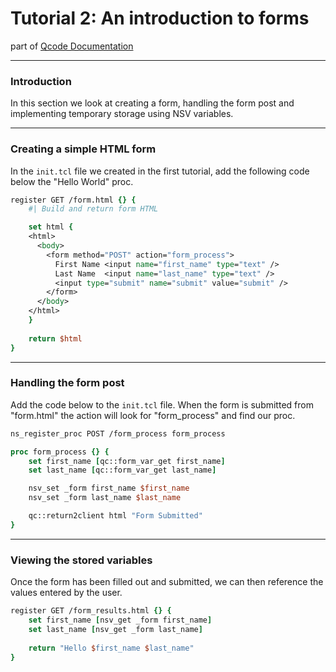 Tutorial 2: An introduction to forms
========
part of [Qcode Documentation](index.md)

-----
### Introduction

In this section we look at creating a form, handling the form post and implementing temporary storage using NSV variables.


-----
### Creating a simple HTML form

In the `init.tcl` file we created in the first tutorial, add the following code below the "Hello World" proc.

```tcl
register GET /form.html {} {
    #| Build and return form HTML

    set html {
	<html>
	  <body>
	    <form method="POST" action="form_process">
	      First Name <input name="first_name" type="text" />
	      Last Name  <input name="last_name" type="text" />
	      <input type="submit" name="submit" value="submit" />
	    </form>
	  </body>
	</html>
    }
    
    return $html
}
```

-----
### Handling the form post

Add the code below to the `init.tcl` file.  When the form is submitted from "form.html" the action will look for "form_process" and find our proc.

```tcl
ns_register_proc POST /form_process form_process

proc form_process {} {
    set first_name [qc::form_var_get first_name]
    set last_name [qc::form_var_get last_name]

    nsv_set _form first_name $first_name
    nsv_set _form last_name $last_name

    qc::return2client html "Form Submitted"
}
```

-----
### Viewing the stored variables

Once the form has been filled out and submitted, we can then reference the values entered by the user.

```tcl
register GET /form_results.html {} {
    set first_name [nsv_get _form first_name]
    set last_name [nsv_get _form last_name]
    
    return "Hello $first_name $last_name"
}
```
